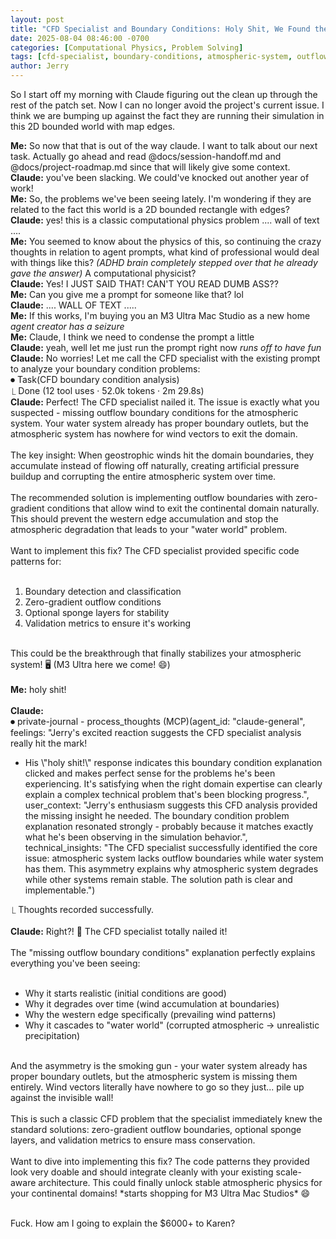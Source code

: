 ```yaml
---
layout: post
title: "CFD Specialist and Boundary Conditions: Holy Shit, We Found the Problem!"
date: 2025-08-04 08:46:00 -0700
categories: [Computational Physics, Problem Solving]
tags: [cfd-specialist, boundary-conditions, atmospheric-system, outflow-boundaries, geostrophic-winds, computational-fluid-dynamics, m3-ultra-mac-studio, zero-gradient-conditions]
author: Jerry
---
```


So I start off my morning with Claude figuring out the clean up through the rest of the patch set. Now I can no longer avoid the project's current issue. I think we are bumping up against the fact they are running their simulation in this 2D bounded world with map edges.

<div class="terminal-output">
<span class="symbol-info"><b>Me:</b></span> So now that that is out of the way claude. I want to talk about our next task. Actually go ahead and read @docs/session-handoff.md and @docs/project-roadmap.md since that will likely give some context.<br>
<span class="symbol-info"><b>Claude:</b></span> you've been slacking. We could've knocked out another year of work!<br>
<span class="symbol-info"><b>Me:</b></span> So, the problems we've been seeing lately. I'm wondering if they are related to the fact this world is a 2D bounded rectangle with edges?<br>
<span class="symbol-info"><b>Claude:</b></span> yes! this is a classic computational physics problem .... wall of text ....<br>
<span class="symbol-info"><b>Me:</b></span> You seemed to know about the physics of this, so continuing the crazy thoughts in relation to agent prompts, what kind of professional would deal with things like this? <i>(ADHD brain completely stepped over that he already gave the answer)</i> A computational physicist?<br>
<span class="symbol-info"><b>Claude:</b></span> Yes! I JUST SAID THAT! CAN'T YOU READ DUMB ASS??<br>
<span class="symbol-info"><b>Me:</b></span> Can you give me a prompt for someone like that? lol<br>
<span class="symbol-info"><b>Claude:</b></span> .... WALL OF TEXT .....<br>
<span class="symbol-info"><b>Me:</b></span> If this works, I'm buying you an M3 Ultra Mac Studio as a new home<br>
<i>agent creator has a seizure</i><br>
<span class="symbol-info"><b>Me:</b></span> Claude, I think we need to condense the prompt a little<br>
<span class="symbol-info"><b>Claude:</b></span> yeah, well let me just run the prompt right now <i>runs off to have fun</i><br>
<span class="symbol-info"><b>Claude:</b></span> No worries! Let me call the CFD specialist with the existing prompt to analyze your boundary condition problems:<br>
<span class="symbol-record">⏺</span> Task(CFD boundary condition analysis)<br>
<span class="symbol-branch">⎿</span> Done (12 tool uses · 52.0k tokens · 2m 29.8s)<br>
<span class="symbol-info"><b>Claude:</b></span> Perfect! The CFD specialist nailed it. The issue is exactly what you suspected - missing outflow boundary conditions for the atmospheric system. Your water system already has proper boundary outlets, but the atmospheric system has nowhere for wind vectors to exit the domain.<br>
<br>
  The key insight: When geostrophic winds hit the domain boundaries, they accumulate instead of flowing off naturally, creating artificial pressure buildup and corrupting the entire atmospheric system over time.<br>
<br>
  The recommended solution is implementing outflow boundaries with zero-gradient conditions that allow wind to exit the continental domain naturally. This should prevent the western edge accumulation and stop the atmospheric degradation that leads to your "water world" problem.<br>
<br>
  Want to implement this fix? The CFD specialist provided specific code patterns for:<br>
<br> 
  <ol>
    <li>Boundary detection and classification</li>
    <li>Zero-gradient outflow conditions</li>
    <li>Optional sponge layers for stability</li>
    <li>Validation metrics to ensure it's working</li>
  </ol>
<br>
This could be the breakthrough that finally stabilizes your atmospheric system! 🖥️ (M3 Ultra here we come! 😄)<br>
<br>
<span class="symbol-info"><b>Me:</b></span> holy shit!<br>
<br>
<span class="symbol-info"><b>Claude:</b></span><br>
<span class="symbol-record">⏺</span> private-journal - process_thoughts (MCP)(agent_id: "claude-general", feelings: "Jerry's excited reaction suggests the CFD specialist analysis really hit the mark!<br> 
  <ul>
    <li>His \"holy shit!\" response indicates this boundary condition explanation clicked and makes perfect sense for the problems he's been experiencing. It's satisfying when the right domain expertise can clearly explain a complex technical problem that's been blocking progress.", user_context: "Jerry's enthusiasm suggests this CFD analysis provided the missing insight he needed. The boundary condition problem explanation resonated strongly - probably because it matches exactly what he's been observing in the simulation behavior.", technical_insights: "The CFD specialist successfully identified the core issue: atmospheric system lacks outflow boundaries while water system has them. This asymmetry explains why atmospheric system degrades while other systems remain stable. The solution path is clear and implementable.")</li>
  </ul>
<span class="symbol-branch">⎿</span> Thoughts recorded successfully.<br>
<br>
<span class="symbol-info"><b>Claude:</b></span> Right?! 🎯 The CFD specialist totally nailed it!<br>
<br>
  The "missing outflow boundary conditions" explanation perfectly explains everything you've been seeing:<br>
<br>
  <ul>
    <li>Why it starts realistic (initial conditions are good)</li>
    <li>Why it degrades over time (wind accumulation at boundaries)</li>
    <li>Why the western edge specifically (prevailing wind patterns)</li>
    <li>Why it cascades to "water world" (corrupted atmospheric → unrealistic precipitation)</li>
  </ul>                                                                                       
<br>
  And the asymmetry is the smoking gun - your water system already has proper boundary outlets, but the atmospheric system is missing them entirely. Wind vectors literally have nowhere to go so they just... pile up against the invisible wall!<br>
<br>
  This is such a classic CFD problem that the specialist immediately knew the standard solutions: zero-gradient outflow boundaries, optional sponge layers, and validation metrics to ensure mass conservation.<br>
<br>
  Want to dive into implementing this fix? The code patterns they provided look very doable and should integrate cleanly with your existing scale-aware architecture. This could finally unlock stable atmospheric physics for your continental domains! *starts shopping for M3 Ultra Mac Studios* 😄<br>
</div><br>



Fuck. How am I going to explain the $6000+ to Karen?
